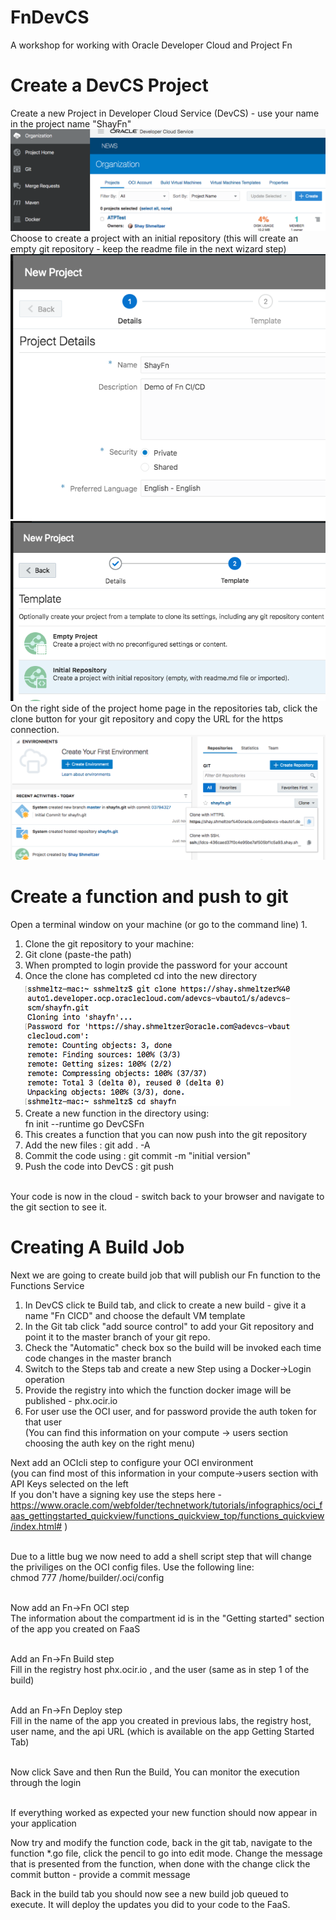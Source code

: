 # FnDevCS
A workshop for working with Oracle Developer Cloud and Project Fn

# Create a DevCS Project
Create a new Project in Developer Cloud Service (DevCS) - use your name in the project name "ShayFn"
 <br>![step image](images/1.png)
</br>Choose to create a project with an initial repository (this will create an empty git repository - keep the readme file in the next wizard step)
<br> ![step image](images/2.png)
<br> ![step image](images/3.png)
</br>On the right side of the project home page in the repositories tab, click the clone button for your git repository and copy the URL for the https connection.
<br> ![step image](images/4.png)

# Create a function and push to git
Open a terminal window on your machine (or go to the command line)
1. 
1. Clone the git repository to your machine:
1. Git clone (paste-the path)
1. When prompted to login provide the password for your account
1. Once the clone has completed cd into the new directory
    <br> ![step image](images/5.png)
1. Create a new function in the directory using:
<br>    fn init --runtime go DevCSFn 
1. This creates a function that you can now push into the git repository
1. Add the new files : git add . -A
1. Commit the code using : git commit -m "initial version"
1. Push the code into DevCS : git push

</br>Your code is now in the cloud - switch back to your browser and navigate to the git section to see it.

# Creating A Build Job
Next we are going to create build job that will publish our Fn function to the Functions Service
</br>
<ol>
<li>In DevCS click te Build tab, and click to create a new build - give it a name "Fn CICD" and choose the default VM template
</li><li>In the Git tab click "add source control" to add your Git repository and point it to the master branch of your git repo.
</li><li>Check the "Automatic" check box so the build will be invoked each time code changes in the master branch
</li><li>Switch to the Steps tab and create a new Step using a Docker->Login operation
</li><li>Provide the registry into which the function docker image will be published - phx.ocir.io
</li><li>For user use the OCI user, and for password provide the auth token for that user
</br>(You can find this information on your compute -> users section choosing the auth key on the right menu)
</li></ol>

Next add an OCIcli step to configure your OCI environment 
</br>(you can find most of this information in your compute->users section with API Keys selected on the left
</br>If you don't have a signing key use the steps here - https://www.oracle.com/webfolder/technetwork/tutorials/infographics/oci_faas_gettingstarted_quickview/functions_quickview_top/functions_quickview/index.html# )

</br>Due to a little bug we now need to add a shell script step that will change the priviliges on the OCI config files. Use the following line:
</br>chmod 777 /home/builder/.oci/config 

</br>Now add an Fn->Fn OCI step 
</br>The information about the compartment id is in the "Getting started" section of the app you created on FaaS

</br>Add an Fn->Fn Build step
</br>Fill in the registry host phx.ocir.io , and the user (same as in step 1 of the build)

</br>Add an Fn->Fn Deploy step 
</br>Fill in the name of the app you created in previous labs, the registry host, user name, 
    and the api URL (which is available on the app Getting Started Tab)

</br>Now click Save and then Run the Build, You can monitor the execution through the login

</br>If everything worked as expected your new function should now appear in your application

Now try and modify the function code, back in the git tab, navigate to the function *.go file, click the pencil to go into edit mode.
Change the message that is presented from the function, when done with the change click the commit button - provide a commit message

Back in the build tab you should now see a new build job queued to execute. It will deploy the updates you did to your code to the FaaS.

